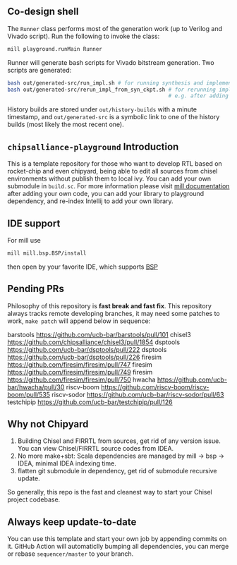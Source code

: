 ## Co-design shell

The `Runner` class performs most of the generation work (up to Verilog and Vivado script).  Run the following to invoke the class:

```bash
mill playground.runMain Runner
```

Runner will generate bash scripts for Vivado bitstream generation.  Two scripts are generated:

```bash
bash out/generated-src/run_impl.sh # for running synthesis and implementation
bash out/generated-src/rerun_impl_from_syn_ckpt.sh # for rerunning implementation after modifying synthesis checkpoint
                                                   # e.g. after adding in ILA
```

History builds are stored under `out/history-builds` with a minute timestamp, and `out/generated-src` is a symbolic link to one of the history builds (most likely the most recent one).

## `chipsalliance-playground` Introduction
This is a template repository for those who want to develop RTL based on rocket-chip and even chipyard, being able to edit all sources from chisel environments without publish them to local ivy.
You can add your own submodule in `build.sc`.
For more information please visit [mill documentation](https://com-lihaoyi.github.io/mill/page/configuring-mill.html)
after adding your own code, you can add your library to playground dependency, and re-index Intellij to add your own library.

## IDE support
For mill use
```bash
mill mill.bsp.BSP/install
```
then open by your favorite IDE, which supports [BSP](https://build-server-protocol.github.io/)

## Pending PRs
Philosophy of this repository is **fast break and fast fix**.
This repository always tracks remote developing branches, it may need some patches to work, `make patch` will append below in sequence:
<!-- BEGIN-PATCH -->
barstools https://github.com/ucb-bar/barstools/pull/101
chisel3 https://github.com/chipsalliance/chisel3/pull/1854
dsptools https://github.com/ucb-bar/dsptools/pull/222
dsptools https://github.com/ucb-bar/dsptools/pull/226
firesim https://github.com/firesim/firesim/pull/747
firesim https://github.com/firesim/firesim/pull/749
firesim https://github.com/firesim/firesim/pull/750
hwacha https://github.com/ucb-bar/hwacha/pull/30
riscv-boom https://github.com/riscv-boom/riscv-boom/pull/535
riscv-sodor https://github.com/ucb-bar/riscv-sodor/pull/63
testchipip https://github.com/ucb-bar/testchipip/pull/126
<!-- END-PATCH -->
## Why not Chipyard

1. Building Chisel and FIRRTL from sources, get rid of any version issue. You can view Chisel/FIRRTL source codes from IDEA.
1. No more make+sbt: Scala dependencies are managed by mill -> bsp -> IDEA, minimal IDEA indexing time.
1. flatten git submodule in dependency, get rid of submodule recursive update.

So generally, this repo is the fast and cleanest way to start your Chisel project codebase.

## Always keep update-to-date
You can use this template and start your own job by appending commits on it. GitHub Action will automaticlly bumping all dependencies, you can merge or rebase `sequencer/master` to your branch.
